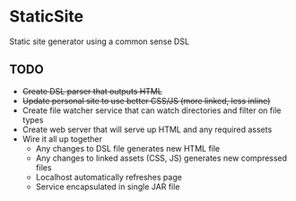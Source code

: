 # StaticSite

Static site generator using a common sense DSL

## TODO

* ~~Create DSL parser that outputs HTML~~
* ~~Update personal site to use better CSS/JS (more linked, less inline)~~
* Create file watcher service that can watch directories and filter on file types
* Create web server that will serve up HTML and any required assets
* Wire it all up together
    * Any changes to DSL file generates new HTML file
    * Any changes to linked assets (CSS, JS) generates new compressed files
    * Localhost automatically refreshes page
    * Service encapsulated in single JAR file
